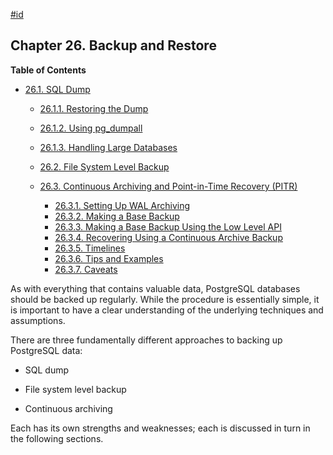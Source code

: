 [#id](#BACKUP)

## Chapter 26. Backup and Restore

**Table of Contents**

* [26.1. SQL Dump](backup-dump)

    * [26.1.1. Restoring the Dump](backup-dump#BACKUP-DUMP-RESTORE)
    * [26.1.2. Using pg\_dumpall](backup-dump#BACKUP-DUMP-ALL)
    * [26.1.3. Handling Large Databases](backup-dump#BACKUP-DUMP-LARGE)

  * [26.2. File System Level Backup](backup-file)
  * [26.3. Continuous Archiving and Point-in-Time Recovery (PITR)](continuous-archiving)

    - [26.3.1. Setting Up WAL Archiving](continuous-archiving#BACKUP-ARCHIVING-WAL)
    - [26.3.2. Making a Base Backup](continuous-archiving#BACKUP-BASE-BACKUP)
    - [26.3.3. Making a Base Backup Using the Low Level API](continuous-archiving#BACKUP-LOWLEVEL-BASE-BACKUP)
    - [26.3.4. Recovering Using a Continuous Archive Backup](continuous-archiving#BACKUP-PITR-RECOVERY)
    - [26.3.5. Timelines](continuous-archiving#BACKUP-TIMELINES)
    - [26.3.6. Tips and Examples](continuous-archiving#BACKUP-TIPS)
    - [26.3.7. Caveats](continuous-archiving#CONTINUOUS-ARCHIVING-CAVEATS)



As with everything that contains valuable data, PostgreSQL databases should be backed up regularly. While the procedure is essentially simple, it is important to have a clear understanding of the underlying techniques and assumptions.

There are three fundamentally different approaches to backing up PostgreSQL data:

* SQL dump

* File system level backup

* Continuous archiving

Each has its own strengths and weaknesses; each is discussed in turn in the following sections.